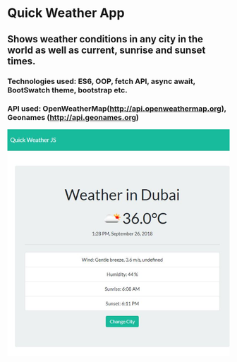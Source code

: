 # Quick Weather App

## Shows weather conditions in any city in the world as well as current, sunrise and sunset times.

### Technologies used: ES6, OOP, fetch API, async await, BootSwatch theme, bootstrap etc.
### API used: OpenWeatherMap(http://api.openweathermap.org), Geonames (http://api.geonames.org)

![Quick Weather JS](screenshot.jpg "Quick Weather JS")